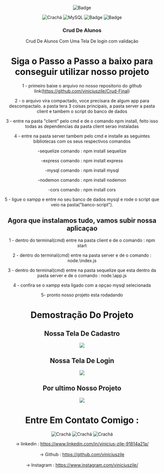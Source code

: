 <div align="center">
  
  ![ Badge ](https://img.shields.io/badge/Made%20in-VSCode-1f425f.svg)<br>
  
  ![ Crachá ](https://img.shields.io/badge/JavaScript-F7DF1E?style=for-the-badge&logo=javascript&logoColor=black)
  ![MySQL](https://img.shields.io/badge/mysql-%2300f.svg?style=for-the-badge&logo=mysql&logoColor=white)
  ![ Badge ](https://img.shields.io/badge/React-20232A?style=for-the-badge&logo=react&logoColor=61DAFB)
  ![ Badge ](https://img.shields.io/badge/Node.js-43853D?style=for-the-badge&logo=node.js&logoColor=white)
  
  <h3 align="center">Crud De Alunos</h3>

  <p align="center">
    Crud De Alunos Com Uma Tela De login com validação
  </p>

# Siga o Passo a Passo a baixo para conseguir utilizar nosso projeto

1 - primeiro baixe o arquivo no nosso repositorio do github link(https://github.com/viniciuszile/Crud-Final)

2 - o arquivo vira compactado, voce precisara de algum app para descompactalo. a pasta tera 3 coisas principais, a pasta server a pasta client e tambem o script do banco de dados

3 - entre na pasta "client" pelo cmd e de o comando npm install, feito isso todas as dependencias da pasta client serao instaladas
 
4 - entre na pasta server tambem pelo cmd e installe as seguintes bibliotecas com os seus respectivos comandos 

-sequelize comando : npm install sequelize 

-express comando : npm install express 

-mysql comando : npm install mysql

-nodemon comando : npm install nodemon

-cors comando : npm install cors

5 - ligue o xampp e entre no seu banco de dados mysql e rode o script que veio na pasta("banco-script").

## Agora que instalamos tudo, vamos subir nossa aplicaçao

1 - dentro do terminal(cmd) entre na pasta client e de o comando : npm start

2 - dentro do terminal(cmd) entre na pasta server e de o comando : node.\index.js

3 - dentro do terminal(cmd) entre na pasta sequelize que esta dentro da pasta server e de o comando : node.\app.js

4 - confira se o xampp esta ligado com a opçao mysql selecionada

5- pronto nosso projeto esta rodadando

  
# Demostração Do Projeto

## Nossa Tela De Cadastro 
  <img align="center" src="https://cdn.discordapp.com/attachments/657278344563392553/988229719549964298/cadastro.PNG" >
<br/>

## Nossa Tela De Login 
  <img align="center" src="https://cdn.discordapp.com/attachments/657278344563392553/988229720065867786/login.PNG" >
<br/>

## Por ultimo Nosso Projeto
  <img align="center" src="https://cdn.discordapp.com/attachments/657278344563392553/988229719789015050/crud.PNG" >
<br/>
  
# Entre Em Contato Comigo : 
![ Crachá ](https://img.shields.io/badge/LinkedIn-0077B5?style=for-the-badge&logo=linkedin&logoColor=white)
![ Crachá ](https://img.shields.io/badge/GitHub-100000?style=for-the-badge&logo=github&logoColor=white)
![ Crachá ](https://img.shields.io/badge/Instagram-E4405F?style=for-the-badge&logo=instagram&logoColor=white)

-> linkedin : https://www.linkedin.com/in/vinicius-zile-91814a21a/<br/><br/>
-> Github : https://github.com/viniciuszile<br/><br/>
-> Instagram : https://www.instagram.com/viniciuszile/<br/>

